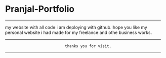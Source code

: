 # Pranjal-Portfolio
--------------------

my website with all code i am deploying with github. 
hope you like my personal website i had made for my freelance and othe business works.

---------------------------------------------------------------------------------------
                               thanks you for visit.
---------------------------------------------------------------------------------------
